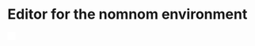 # Editor for the nomnom environment

[![Built with lightrix/npm](https://raw.githubusercontent.com/lightrix/npm/main/.github/img/favicon-16x16.png)](https://github.com/lightrix/npm)
